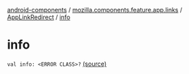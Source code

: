 [android-components](../../index.md) / [mozilla.components.feature.app.links](../index.md) / [AppLinkRedirect](index.md) / [info](./info.md)

# info

`val info: <ERROR CLASS>?` [(source)](https://github.com/mozilla-mobile/android-components/blob/master/components/feature/app-links/src/main/java/mozilla/components/feature/app/links/AppLinkRedirect.kt#L17)